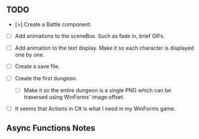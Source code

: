 ## TODO
 - [>] Create a Battle component.
 - [ ] Add animations to the sceneBox. Such as fade in, brief GIFs.
 - [ ] Add animation to the text display. Make it so each character is displayed one by one.
 - [ ] Create a save file.
 - [ ] Create the first dungeon.
    - [ ] Make it so the entire dungeon is a single PNG which can be traversed using WinForms' image offset.
 - [ ] It seems that Actions in C# is what I need in my WinForms game.
 


## Async Functions Notes

